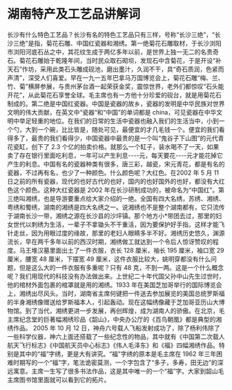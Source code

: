 # 湖南特产及工艺品讲解词  
长沙有什么特色工艺品？长沙有名的特色工艺品只有三样，号称“长沙三绝”，“长沙三绝”是指，菊花石雕、中国红瓷器和湘绣。第一绝菊花石雕取材，于长沙浏阳市浏阳河底石丛之中，其花纹生成于两亿多年以前，是世界上独一无二的名贵奇石。菊花石雕始于乾隆年间，当时民众取石砌坝，发现石中含菊花，于是开设“补天石”作坊，采用此类石头雕成砚池，磨出墨汁，久润不干，具“奇石质润，色紧而声清”，深受人们喜爱。早在一九一五年巴拿马万国博览会上，菊花石雕“梅、兰、竹、菊”横屏参展，与贵州茅台酒一起荣获金奖，震惊世界，老外们都惊叹“石头能开花”，从此菊花石享誉全球。毛主席也有一方他十分珍爱的砚台，就是用菊花石制成的。第二绝是中国红瓷器。中国是瓷器的故乡，瓷器的发明是中华民族对世界文明的伟大贡献，在英文中“瓷器“和“中国”的单词都是 china，可见瓷器在中华文明中举足轻重的地位。在我们的日常的生活中瓷器也融入我们的生活当中，小到一个勺，大到一个碗，比比皆是，随处可见，最便宜的才几毛钱一个。便宜的我们看得多了，最贵的我们看得少，中国瓷器中最贵的是一个叫“鬼谷子下山图”的元代青花瓷缸，创下了 2.3 个亿的拍卖价格。就那么一个缸子，装水喝不了一天，如果卖了存在银行里面吃利息，一年可以产生利息----元，每天要花----元才能花掉它产生的利息。中国有名的瓷器种类有很多，唐三彩，越瓷，宋元青花，都是有名的瓷器，不过再有名，也少了一种颜色。什么颜色呢？大红色。在2002 年 5 月 11 日之前的所有瓷器，现代的也好古代的也好，国内的也好国外的也好，都没有大红色这个颜色。这种大红瓷器是 2002 年在长沙研制成功的，被命名为“中国红”。第三绝叫湘绣，也是导游要重点给大家介绍的一绝。全国有四大名绣，苏绣、湘绣、粤绣和蜀绣，湖南的湘绣是四大名绣之一。说湘绣也不是整个湖南都有，它只流传于湖南长沙一带，湘绣之源在长沙县的沙坪镇。那个地方小*带团去过，那里的妇女世代以刺绣为生活，一辈子不拿锄头不干重活，因为要保护好手指，这样才能飞针走丝，因为用眼过度的缘故，那里的老妇人眼睛多半不好。湘绣历史悠久，渊源流长，早在两千多年以前的西汉时期，湘绣做工就达到一个令后人惊讶赞叹的程度。马王堆汉墓里面出土了一件衣服，衣长 128 厘米，袖长 195 厘米，袖口宽 29 厘米，腰宽 48 厘米，下摆宽 49 厘米，这件衣服比较大，姚明穿都没有什么问题，但是这么大的一件衣服有多重呢？只有 48 克，不到一两。这是一个什么概念呢？我们用现代的科技没有办法做出来。上世纪二十年代国父孙中山先生过世时，他的棺材外面包裹的棺罩就是用的湘绣。1933 年在美国芝加哥举行的国际博览会上，湘绣出尽风头。当时，湖南省主席何键把一件送去参加展览的美国总统罗斯福的半身湘绣像赠送给罗斯福本人，引起轰动。现在这幅绣像藏于芝加哥亚历山大博物馆。到了当代，湘绣更进一步发展，再创辉煌，成为湖南人的骄傲。在北京，毛主席纪念堂的巨著幅湘绣珍品《韶山》，中央办公厅的《百鸟朝凰》都是典型的湘绣作品。 2005 年 10 月 12 日，神舟六号载人飞船发射成功了，除了杨利伟除了一些科学仪器，神六上面还搭载了一些纪念性的物品，其中就有《中国第二次载人航天飞行标志》《中国航天员中心标志》《伟人毛泽东》和《福》四幅湘绣作品。特别是其中的“福”字绣，更是大有讲究。“福”字绣的原本是毛主席在 1962 年三年困难时期写的一个“福”字，笔法诡密莫测，一个字包含了“多子，多寿，田无边”的深远寓意。主席一生写了很多书法作品，这是其中唯一的一个“福”字。大家到韶山毛主席图书馆里面就可以看到它的拓片。  